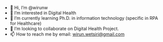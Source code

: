 - 👋 Hi, I’m @wirunw
- 👀 I’m interested in Digital Health
- 🌱 I’m currently learning Ph.D. in information technology (specific in RPA for Healthcare)
- 💞️ I’m looking to collaborate on Digital Health Project.
- 📫 How to reach me by email: wirun.wetsiri@gmail.com

<!---
wirunw/wirunw is a ✨ special ✨ repository because its `README.md` (this file) appears on your GitHub profile.
You can click the Preview link to take a look at your changes.
--->
